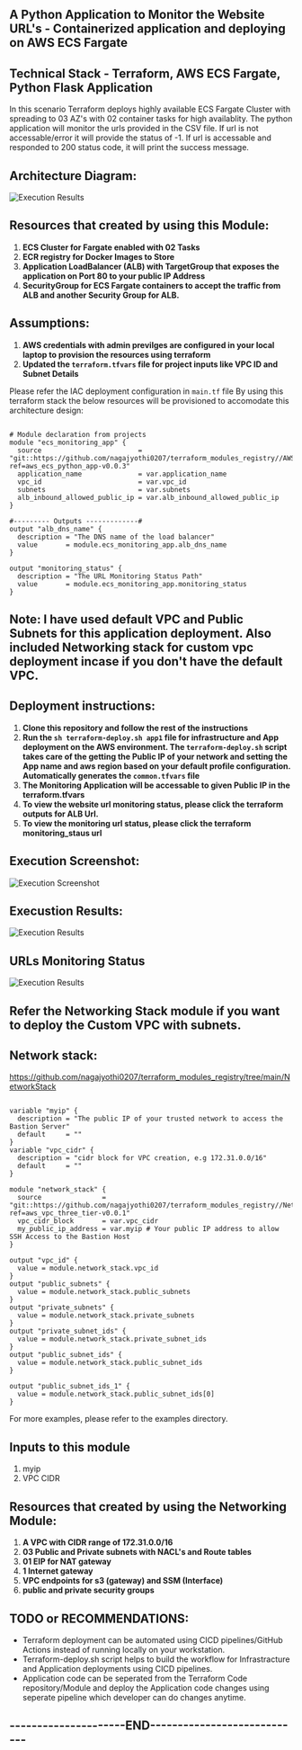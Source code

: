 ## A Python Application to Monitor the Website URL's - Containerized application and deploying on AWS ECS Fargate
## Technical Stack - Terraform, AWS ECS Fargate, Python Flask Application
In this scenario Terraform deploys highly available ECS Fargate Cluster with spreading to 03 AZ's with 02 container tasks for high availablity. The python application will monitor the urls provided in the CSV file. 
If url is not accessable/error it will provide the status of -1. If url is accessable and responded to 200 status code, it will print the success message.

## Architecture Diagram:
![Execution Results](./screenshots/Architecture_diagram.png)

## Resources that created by using this Module:
1) **ECS Cluster for Fargate enabled with 02 Tasks**
2) **ECR registry for Docker Images to Store**
3) **Application LoadBalancer (ALB) with TargetGroup that exposes the application on Port 80 to your public IP Address**
4) **SecurityGroup for ECS Fargate containers to accept the traffic from ALB and another Security Group for ALB.**


## Assumptions:

1) **AWS credentials with admin previlges are configured in your local laptop to provision the resources using terraform**
2) **Updated the `terraform.tfvars` file for project inputs like VPC ID and Subnet Details**

Please refer the IAC deployment configuration in `main.tf` file
By using this terraform stack the below resources will be provisioned to accomodate this architecture design:

```hcl

# Module declaration from projects
module "ecs_monitoring_app" {
  source                        = "git::https://github.com/nagajyothi0207/terraform_modules_registry//AWSECSFargatePythonFlaskApp?ref=aws_ecs_python_app-v0.0.3"
  application_name              = var.application_name
  vpc_id                        = var.vpc_id
  subnets                       = var.subnets
  alb_inbound_allowed_public_ip = var.alb_inbound_allowed_public_ip
}

#--------- Outputs -------------#
output "alb_dns_name" {
  description = "The DNS name of the load balancer"
  value       = module.ecs_monitoring_app.alb_dns_name
}

output "monitoring_status" {
  description = "The URL Monitoring Status Path"
  value       = module.ecs_monitoring_app.monitoring_status
}

```

## Note: I have used default VPC and Public Subnets for this application deployment. Also included Networking stack for custom vpc deployment incase if you don't have the default VPC.

## Deployment instructions:
1) **Clone this repository and follow the rest of the instructions**
2) **Run the `sh terraform-deploy.sh app1` file for infrastructure and App deployment on the AWS environment. The `terraform-deploy.sh` script takes care of the getting the Public IP of your network and setting the App name and aws region based on your default profile configuration. Automatically generates the `common.tfvars` file**
3) **The Monitoring Application will be accessable to given Public IP in the terraform.tfvars**
4) **To view the  website url monitoring status, please click the terraform outputs for ALB Url.**
5) **To view the monitoring url status, please click the terraform monitoring_staus url**

## Execution Screenshot:
![Execution Screenshot](./screenshots/execution_screenshot.png)

## Execustion Results:
![Execution Results](./screenshots/ApplicationWebpage.png)

## URLs Monitoring Status
![Execution Results](./screenshots/URLsMonitoringStatus.png)



## Refer the Networking Stack module if you want to deploy the Custom VPC with subnets.

## Network stack: 
https://github.com/nagajyothi0207/terraform_modules_registry/tree/main/NetworkStack

```hcl

variable "myip" {
  description = "The public IP of your trusted network to access the Bastion Server"
  default     = ""
}
variable "vpc_cidr" {
  description = "cidr block for VPC creation, e.g 172.31.0.0/16"
  default     = ""
}

module "network_stack" {
  source               = "git::https://github.com/nagajyothi0207/terraform_modules_registry//Network_Stack?ref=aws_vpc_three_tier-v0.0.1"
  vpc_cidr_block       = var.vpc_cidr
  my_public_ip_address = var.myip # Your public IP address to allow SSH Access to the Bastion Host
}

output "vpc_id" {
  value = module.network_stack.vpc_id
}
output "public_subnets" {
  value = module.network_stack.public_subnets
}
output "private_subnets" {
  value = module.network_stack.private_subnets
}
output "private_subnet_ids" {
  value = module.network_stack.private_subnet_ids
}
output "public_subnet_ids" {
  value = module.network_stack.public_subnet_ids
}

output "public_subnet_ids_1" {
  value = module.network_stack.public_subnet_ids[0]
}

```

For more examples, please refer to the examples directory.

## Inputs to this module
1. myip
2. VPC CIDR 

## Resources that created by using the Networking Module:
1) **A VPC with CIDR range of 172.31.0.0/16**
2) **03 Public and Private subnets with NACL's and Route tables**
3) **01 EIP for NAT gateway**
4) **1 Internet gateway**
5) **VPC endpoints for s3 (gateway) and SSM (Interface)**
6) **public and private security groups**


## TODO or RECOMMENDATIONS:
* Terraform deployment can be automated using CICD pipelines/GitHub Actions instead of running locally on your workstation.
* Terraform-deploy.sh script helps to build the workflow for Infrastracture and Application deployments using CICD pipelines.
* Application code can be seperated from the Terraform Code repository/Module and deploy the Application code changes  using seperate pipeline which developer can do changes anytime.


## ---------------------END----------------------------
